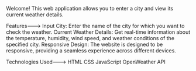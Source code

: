 Welcome! This web application allows you to enter a city and view its current weather details.

Features--->
Input City: Enter the name of the city for which you want to check the weather.
Current Weather Details: Get real-time information about the temperature, humidity, wind speed, and weather conditions of the specified city.
Responsive Design: The website is designed to be responsive, providing a seamless experience across different devices.

Technologies Used--->
HTML
CSS
JavaScript
OpenWeather API
